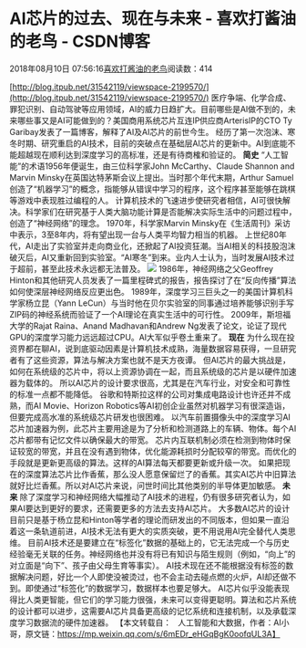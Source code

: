 
# AI芯片的过去、现在与未来 - 喜欢打酱油的老鸟 - CSDN博客


2018年08月10日 07:56:16[喜欢打酱油的老鸟](https://me.csdn.net/weixin_42137700)阅读数：414


[http://blog.itpub.net/31542119/viewspace-2199570/](http://blog.itpub.net/31542119/viewspace-2199570/)
医疗争端、化学合成、罪犯识别、自动驾驶等应用领域，AI的威力日趋扩大。目前哪些是AI做不到的，未来哪些事又是AI可能做到的？美国商用系统芯片互连IP供应商ArterisIP的CTO Ty Garibay发表了一篇博客，解释了AI及AI芯片的前世今生。
经历了第一次泡沫、寒冬时期、研究重启的AI技术，目前的突破点在基础层AI芯片的更新中。AI到底能不能超越现在顺利达到深度学习的高标准，还是有待商榷和验证的。
**简史**
“人工智能”的术语1956年便诞生，由三位科学家John McCarthy、Claude Shannon and Marvin Minsky在英国达特茅斯会议上提出。当时那个年代末期，Arthur Samuel创造了“机器学习”的概念，指能够从错误中学习的程序，这个程序甚至能够在跳棋等游戏中表现胜过编程的人。
计算机技术的飞速进步使研究者相信，AI可很快解决。科学家们在研究基于人类大脑功能计算是否能解决实际生活中的问题过程中，创造了“神经网络”的理念。
1970年，科学家Marvin Minsky在《生活周刊》采访中表示，3至8年内，将有望出现一台与人类平均智力相当的机器。
上世纪80年代，AI走出了实验室并走向商业化，还掀起了AI投资狂潮。当AI相关的科技股泡沫破灭后，AI又重新回到实验室。“AI寒冬”到来。业内人士认为，当时发展AI技术过于超前，甚至此技术永远都无法普及。
![](http://img.blog.itpub.net/blog/2018/08/09/55a0b4e2afe4e8a5.jpeg?x-oss-process=style/bb)
1986年，神经网络之父Geoffrey Hinton和其他研究人员发表了一篇里程碑式的报告，报告探讨了在“反向传播”算法如何使深层神经网络反应更出色。
1989年，深度学习三巨头之一的美国计算机科学家杨立昆（Yann LeCun）与当时他在贝尔实验室的同事通过培养能够识别手写ZIP码的神经系统而验证了一个AI理论在真实生活中的可行性。
2009年，斯坦福大学的Rajat Raina、Anand Madhavan和Andrew Ng发表了论文，论证了现代GPU的深度学习能力远远超过CPU。AI大军似乎卷土重来了。
**现在**
为什么现在投资界都在聊AI，说到底驱动因素是计算机技术成熟，海量数据容易获得，一旦研究者有了这些资源，算法与解决方案也就不是天方夜谭。
但AI芯片的最大挑战是，如何在系统级的芯片中，将以上资源协调在一起，而且系统级的芯片是以硬件加速器为载体的。
所以AI芯片的设计要求很高，尤其是在汽车行业，对安全和可靠性的标准一点都不能降低。
谷歌和特斯拉这样的公司对集成电路设计也许还并不成熟，而AI Movie、Horizon Robotics等AI初创企业虽然对机器学习有很深造诣，但要完成高水准的系统级芯片研发也很困难。
以汽车前置摄像头中的深度学习AI芯片加速器为例，此芯片主要用途是为了分析和检测道路上的车辆、物体。每个AI芯片都带有记忆文件以确保最大的带宽。
芯片内互联机制必须在检测到物体时保证较宽的带宽，并且在没有遇到物体，优化能源耗损时分配较窄的带宽。而优化的手段就是更新更高级的算法。这样的AI算法每天都要更新或升级一次。
如果把现在的深度算法芯片比作香蕉，那么没人愿意保留烂了的香蕉。其实AI芯片中旧算法就好比烂香蕉。所以对AI芯片来说，问世时间比其他类别的半导体更加敏感。
**未来**
除了深度学习和神经网络大幅推动了AI技术的进程，仍有很多研究者认为，如果AI要达到更好的要求，还需要更多的方法去支持AI芯片。
大多数AI芯片的设计目前只是基于杨立昆和Hinton等学者的理论而研发出的不同版本，但如果一直沿着这一条轨道前进，AI技术无法有更大的实质突破，更不用说用AI完全替代人类思维。
目前AI技术还是要建立在“标签化”数据的基础上的，它无法完成一个与历史经验毫无关联的任务。神经网络也并没有将已有知识与陌生规则（例如，“向上”的对立面是“向下”、孩子由父母生育等事实）。
AI技术现在还不能根据没有标签的数据解决问题，好比一个人即使没被烫过，也不会主动去碰点燃的火炉，AI却还做不到。即使通过“标签化”的数据学习，数据样本也要足够大。
AI芯片似乎没能表现得比人类更智能，但它们的学习能力很强，未来可以变得更聪明。算法和芯片系统的设计都可以进步，这需要AI芯片具备更高级的记忆系统和连接机制，以及承载深度学习数据流的硬件加速器。
【本文转载自：   人工智能和大数据，作者：AI小哥，原文链：https://mp.weixin.qq.com/s/6mEDr_eHGqBgK0oofqUL3A】

